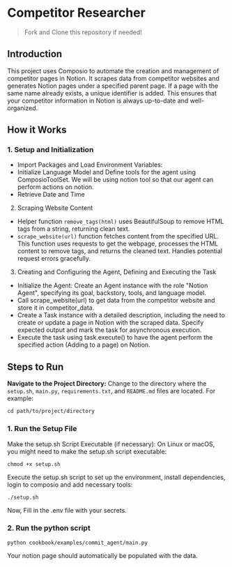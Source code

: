 # Competitor Researcher
> Fork and Clone this repository if needed!

## Introduction
This project uses Composio to automate the creation and management of competitor pages in Notion. 
It scrapes data from competitor websites and generates Notion pages under a specified parent page. 
If a page with the same name already exists, a unique identifier is added. 
This ensures that your competitor information in Notion is always up-to-date and well-organized.
## How it Works
### 1. Setup and Initialization
* Import Packages and Load Environment Variables:
* Initialize Language Model and Define tools for the agent using ComposioToolSet. We will be using notion tool so that our agent can perform actions on notion. 
* Retrieve Date and Time
2. Scraping Website Content
* Helper function `remove_tags(html)` uses BeautifulSoup to remove HTML tags from a string, returning clean text.
* `scrape_website(url)` function fetches content from the specified URL. This function uses requests to get the webpage, processes the HTML content to remove tags, and returns the cleaned text. Handles potential request errors gracefully.
3. Creating and Configuring the Agent, Defining and Executing the Task
* Initialize the Agent: Create an Agent instance with the role "Notion Agent", specifying its goal, backstory, tools, and language model.
* Call scrape_website(url) to get data from the competitor website and store it in competitor_data.
* Create a Task instance with a detailed description, including the need to create or update a page in Notion with the scraped data. Specify expected output and mark the task for asynchronous execution.
* Execute the task using task.execute() to have the agent perform the specified action (Adding to a page) on Notion.

## Steps to Run
**Navigate to the Project Directory:**
Change to the directory where the `setup.sh`, `main.py`, `requirements.txt`, and `README.md` files are located. For example:
```shell
cd path/to/project/directory
```

### 1. Run the Setup File
Make the setup.sh Script Executable (if necessary):
On Linux or macOS, you might need to make the setup.sh script executable:
```shell
chmod +x setup.sh
```
Execute the setup.sh script to set up the environment, install dependencies, login to composio and 
add necessary tools:
```shell
./setup.sh
```
Now, Fill in the .env file with your secrets.
### 2. Run the python script
```shell
python cookbook/examples/commit_agent/main.py
```
Your notion page should automatically be populated with the data.
